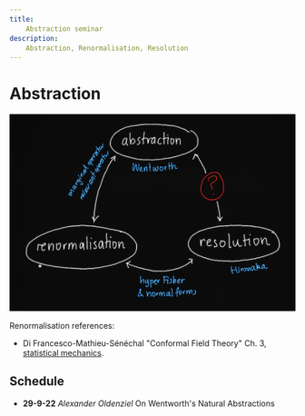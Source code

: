 ```yaml
---
title:
    Abstraction seminar
description:
    Abstraction, Renormalisation, Resolution
---
```


# Abstraction

<p align="center">
<img src="header.png">
</p>

Renormalisation references:

* Di Francesco-Mathieu-Sénéchal "Conformal Field Theory" Ch. 3, [statistical mechanics](http://www.therisingsea.org/notes/CFT-ch3.pdf).

## Schedule

* **29-9-22** *Alexander Oldenziel* On Wentworth's Natural Abstractions
